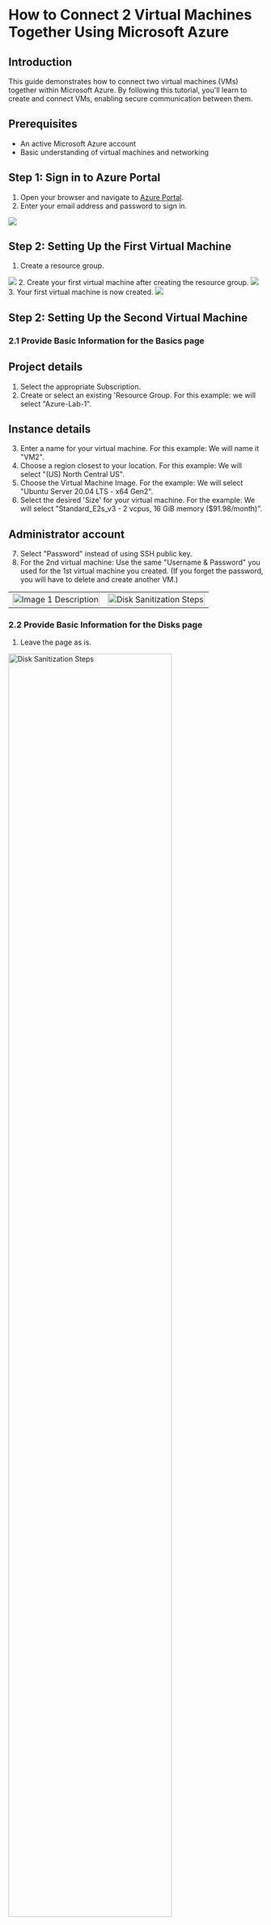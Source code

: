 # How to Connect 2 Virtual Machines Together Using Microsoft Azure

## Introduction
This guide demonstrates how to connect two virtual machines (VMs) together within Microsoft Azure. By following this tutorial, you'll learn to create and connect VMs, enabling secure communication between them.

## Prerequisites
- An active Microsoft Azure account
- Basic understanding of virtual machines and networking

## Step 1: Sign in to Azure Portal
1. Open your browser and navigate to [Azure Portal](https://portal.azure.com).
2. Enter your email address and password to sign in.
<img src="https://i.imgur.com/ExNiOVz.png"/>

## Step 2: Setting Up the First Virtual Machine
1. Create a resource group.
<img src="https://i.imgur.com/DZiwlcD.png"/>
2. Create your first virtual machine after creating the resource group.
<img src="https://i.imgur.com/0TPmNH6.png"/>
3. Your first virtual machine is now created.
<img src="https://i.imgur.com/Rc8GLM8.png"/>

## Step 2: Setting Up the Second Virtual Machine
### 2.1 Provide Basic Information for the Basics page
## Project details 
1. Select the appropriate Subscription.
2. Create or select an existing 'Resource Group. For this example: we will select "Azure-Lab-1".
## Instance details
3. Enter a name for your virtual machine. For this example: We will name it "VM2".
4. Choose a region closest to your location. For this example: We will select "(US) North Central US".
5. Choose the Virtual Machine Image. For the example: We will select "Ubuntu Server 20.04 LTS - x64 Gen2".
6.  Select the desired 'Size' for your virtual machine. For the example: We will select "Standard_E2s_v3 - 2 vcpus, 16 GiB memory ($91.98/month)".
## Administrator account
7. Select "Password" instead of using SSH public key.
8. For the 2nd virtual machine: Use the same "Username & Password" you used for the 1st virtual machine you created. (If you forget the password, you will have to delete and create another VM.)
<table>
<tr>
<td>
<img src="https://i.imgur.com/2Whx8Eu.png" alt="Image 1 Description" width="100%"/>
</td>
<td>
<img src="https://i.imgur.com/yyJH46c.png" alt="Disk Sanitization Steps" width="100%"/>
</td>
</tr>
</table>

### 2.2 Provide Basic Information for the Disks page
1. Leave the page as is.
<img src="https://i.imgur.com/iLT6u9s.png" height="80%" width="80%" alt="Disk Sanitization Steps"/>

### 2.3 Provide Basic Information for the Networking page
1. Verify the Networking page then leave as is.
<img src="https://i.imgur.com/Xg5EZXc.png" height="80%" width="80%" alt="Disk Sanitization Steps"/>

### 2.4 Review & Create a Virtual Machine
1. Once it starts validating the information to see if everything is clear, you will see "Validation Passed" on the left side of the screen. Then you can proceed to create the virtual machine.
<img src="https://i.imgur.com/vOe7RQS.png" height="80%" width="80%" alt="Disk Sanitization Steps"/>
2. Once you click the "Create button", you will see "Your deployment is complete". That is when your virtual machine will be created.
<img src="https://i.imgur.com/s8Y5l1Y.png" height="80%" width="80%" alt="Disk Sanitization Steps"/>
3. Search and click on "Virtual Machines" from the search bar to look for the VM you created.
<img src="https://i.imgur.com/3HLNBB6.png" width="80%" alt="Disk Sanitization Steps"/>
4. The 2nd Virtual Machine is now created.
<img src="https://i.imgur.com/W2RK5vs.png" height="80%" width="80%" alt="Disk Sanitization Steps"/>

## Step 3: Configuring Networking Between VMs (We will use Remote Desktop for Windows) 
## Side Note: MacOS Users have to download the "Microsoft Remote Desktop" on the App Store.
<img src="https://i.imgur.com/DefN6Ca.png"/>

### 3.3 Connecting VMs to Host Computer
<br>1. On the Virtual Machines page, click on VM1.
<img src="https://i.imgur.com/fG3ViG9.png" height="80%" width="80%" alt="Disk Sanitization Steps"/>
<br>2. Once you open VM1, copy the Public IP address on the right side of the page. For this example: We will copy "20.88.18.59" from the page.
<img src="https://i.imgur.com/VseLPOC.png" height="80%" width="80%" alt="Disk Sanitization Steps"/>
<br>3. Once copied, click on the start menu to look for "Remote Desktop Connection" and open it.
<br>4. Paste it on where it says "Computer" then click the "Connect button".
<table>
<tr>
<td>
<img src="https://i.imgur.com/1tmvX3B.png" alt="Image 1 Description" width="100%"/>
</td>
<td>
<img src="https://i.imgur.com/M1fYSOq.png" alt="Image 1 Description" width="100%"/>
</td>
</tr>
</table>
<br>5. Enter the credentials you used when you created VM1.
<br>6. For this example: We will use the username "Azureuser" with the password I chose earlier to create VM1.
<table>
<tr>
<td>
<img src="https://i.imgur.com/q0odoQf.png" alt="Image 1 Description" width="100%"/>
</td>
<td>
<img src="https://i.imgur.com/fr0L1Q7.png" alt="Image 1 Description" width="100%"/>
</td>
</tr>
</table>
<br>7. Click the "Yes" button to continue.
<img src="https://i.imgur.com/vvJlY2o.png" height="80%" width="80%" alt="Disk Sanitization Steps"/>
<br>8. After the page finishes to load, set the privacy settings the way you want. Then press the "Accept" button to continue.
<img src="https://i.imgur.com/KU12aOq.jpg" height="80%" width="80%" alt="Disk Sanitization Steps"/>
<br>9. Now VM1 is running on our host computer.
<img src="https://i.imgur.com/ig5KLE1.png" height="80%" width="80%" alt="Disk Sanitization Steps"/>

## Step 4: Testing the Connection
In order to PING or test the connection between VM1 and VM2. We must know the IP address for it.
<br>1. On the Virtual Machines page, click on VM2.
<img src="https://i.imgur.com/tKUPoKL.png" height="80%" width="80%" alt="Disk Sanitization Steps"/>
<br>2. Once you open VM2, copy the Private IP address on the right side of the page. For this example: We will copy "10.0.0.5" from the page.
<img src="https://i.imgur.com/U0cmROy.png" height="80%" width="80%" alt="Disk Sanitization Steps"/>
<br>3. Once copied, click on the start menu in VM1 to look for "Windows PowerShell" and open it.
<img src="https://i.imgur.com/W7CKDmP.png" height="80%" width="80%" alt="Disk Sanitization Steps"/>
<br>4. Paste it on where it says "Computer" then click the "Connect button".

## Conclusion
You have successfully connected two virtual machines together in Microsoft Azure. This setup allows for secure communication between VMs and serves as a foundation for more complex networking scenarios.

## References
- [Microsoft Azure Virtual Networking Documentation](link-to-documentation)
